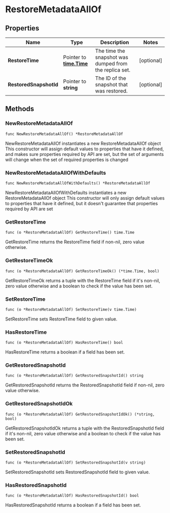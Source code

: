 # RestoreMetadataAllOf

## Properties

|Name | Type | Description | Notes|
|------------ | ------------- | ------------- | -------------|
|**RestoreTime** | Pointer to [**time.Time**](time.Time.md) | The time the snapshot was dumped from the replica set. | [optional] |
|**RestoredSnapshotId** | Pointer to **string** | The ID of the snapshot that was restored. | [optional] |

## Methods

### NewRestoreMetadataAllOf

`func NewRestoreMetadataAllOf() *RestoreMetadataAllOf`

NewRestoreMetadataAllOf instantiates a new RestoreMetadataAllOf object
This constructor will assign default values to properties that have it defined,
and makes sure properties required by API are set, but the set of arguments
will change when the set of required properties is changed

### NewRestoreMetadataAllOfWithDefaults

`func NewRestoreMetadataAllOfWithDefaults() *RestoreMetadataAllOf`

NewRestoreMetadataAllOfWithDefaults instantiates a new RestoreMetadataAllOf object
This constructor will only assign default values to properties that have it defined,
but it doesn't guarantee that properties required by API are set

### GetRestoreTime

`func (o *RestoreMetadataAllOf) GetRestoreTime() time.Time`

GetRestoreTime returns the RestoreTime field if non-nil, zero value otherwise.

### GetRestoreTimeOk

`func (o *RestoreMetadataAllOf) GetRestoreTimeOk() (*time.Time, bool)`

GetRestoreTimeOk returns a tuple with the RestoreTime field if it's non-nil, zero value otherwise
and a boolean to check if the value has been set.

### SetRestoreTime

`func (o *RestoreMetadataAllOf) SetRestoreTime(v time.Time)`

SetRestoreTime sets RestoreTime field to given value.

### HasRestoreTime

`func (o *RestoreMetadataAllOf) HasRestoreTime() bool`

HasRestoreTime returns a boolean if a field has been set.

### GetRestoredSnapshotId

`func (o *RestoreMetadataAllOf) GetRestoredSnapshotId() string`

GetRestoredSnapshotId returns the RestoredSnapshotId field if non-nil, zero value otherwise.

### GetRestoredSnapshotIdOk

`func (o *RestoreMetadataAllOf) GetRestoredSnapshotIdOk() (*string, bool)`

GetRestoredSnapshotIdOk returns a tuple with the RestoredSnapshotId field if it's non-nil, zero value otherwise
and a boolean to check if the value has been set.

### SetRestoredSnapshotId

`func (o *RestoreMetadataAllOf) SetRestoredSnapshotId(v string)`

SetRestoredSnapshotId sets RestoredSnapshotId field to given value.

### HasRestoredSnapshotId

`func (o *RestoreMetadataAllOf) HasRestoredSnapshotId() bool`

HasRestoredSnapshotId returns a boolean if a field has been set.


